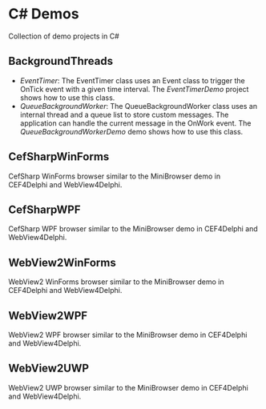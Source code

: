 # C# Demos
Collection of demo projects in C#

## BackgroundThreads
* _EventTimer_: The EventTimer class uses an Event class to trigger the OnTick event with a given time interval. The _EventTimerDemo_ project shows how to use this class.
* _QueueBackgroundWorker_: The QueueBackgroundWorker class uses an internal thread and a queue list to store custom messages. The application can handle the current message in the OnWork event. The _QueueBackgroundWorkerDemo_ demo shows how to use this class.

  
## CefSharpWinForms
CefSharp WinForms browser similar to the MiniBrowser demo in CEF4Delphi and WebView4Delphi.
  
## CefSharpWPF
CefSharp WPF browser similar to the MiniBrowser demo in CEF4Delphi and WebView4Delphi.

## WebView2WinForms
WebView2 WinForms browser similar to the MiniBrowser demo in CEF4Delphi and WebView4Delphi.

## WebView2WPF
WebView2 WPF browser similar to the MiniBrowser demo in CEF4Delphi and WebView4Delphi.

## WebView2UWP
WebView2 UWP browser similar to the MiniBrowser demo in CEF4Delphi and WebView4Delphi.